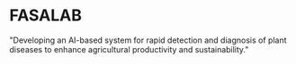 
# FASALAB


"Developing an AI-based system for rapid detection and diagnosis of plant diseases to enhance agricultural productivity and sustainability."

